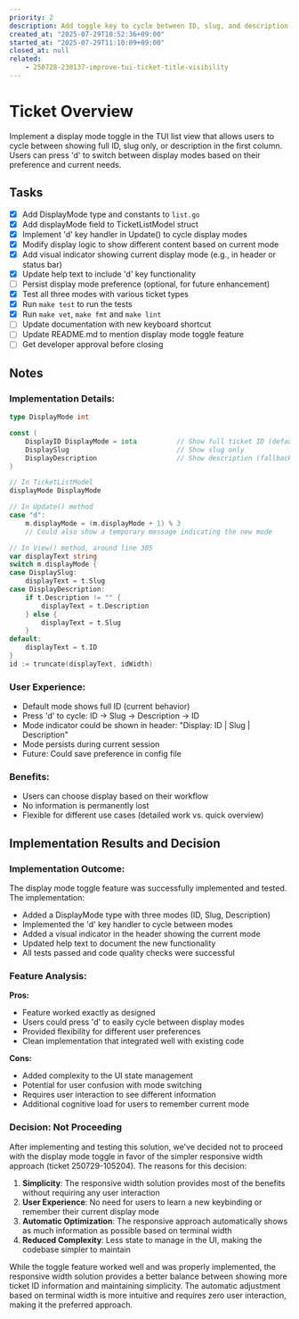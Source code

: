 ```yaml
---
priority: 2
description: Add toggle key to cycle between ID, slug, and description display modes in TUI list
created_at: "2025-07-29T10:52:36+09:00"
started_at: "2025-07-29T11:10:09+09:00"
closed_at: null
related:
    - 250728-230137-improve-tui-ticket-title-visibility
---
```


# Ticket Overview

Implement a display mode toggle in the TUI list view that allows users to cycle between showing full ID, slug only, or description in the first column. Users can press 'd' to switch between display modes based on their preference and current needs.

## Tasks
- [x] Add DisplayMode type and constants to `list.go`
- [x] Add displayMode field to TicketListModel struct
- [x] Implement 'd' key handler in Update() to cycle display modes
- [x] Modify display logic to show different content based on current mode
- [x] Add visual indicator showing current display mode (e.g., in header or status bar)
- [x] Update help text to include 'd' key functionality
- [ ] Persist display mode preference (optional, for future enhancement)
- [x] Test all three modes with various ticket types
- [x] Run `make test` to run the tests
- [x] Run `make vet`, `make fmt` and `make lint`
- [ ] Update documentation with new keyboard shortcut
- [ ] Update README.md to mention display mode toggle feature
- [ ] Get developer approval before closing

## Notes

### Implementation Details:
```go
type DisplayMode int

const (
    DisplayID DisplayMode = iota          // Show full ticket ID (default)
    DisplaySlug                           // Show slug only
    DisplayDescription                    // Show description (fallback to slug if empty)
)

// In TicketListModel
displayMode DisplayMode

// In Update() method
case "d":
    m.displayMode = (m.displayMode + 1) % 3
    // Could also show a temporary message indicating the new mode

// In View() method, around line 305
var displayText string
switch m.displayMode {
case DisplaySlug:
    displayText = t.Slug
case DisplayDescription:
    if t.Description != "" {
        displayText = t.Description
    } else {
        displayText = t.Slug
    }
default:
    displayText = t.ID
}
id := truncate(displayText, idWidth)
```

### User Experience:
- Default mode shows full ID (current behavior)
- Press 'd' to cycle: ID → Slug → Description → ID
- Mode indicator could be shown in header: "Display: ID | Slug | Description"
- Mode persists during current session
- Future: Could save preference in config file

### Benefits:
- Users can choose display based on their workflow
- No information is permanently lost
- Flexible for different use cases (detailed work vs. quick overview)

## Implementation Results and Decision

### Implementation Outcome:
The display mode toggle feature was successfully implemented and tested. The implementation:
- Added a DisplayMode type with three modes (ID, Slug, Description)
- Implemented the 'd' key handler to cycle between modes
- Added a visual indicator in the header showing the current mode
- Updated help text to document the new functionality
- All tests passed and code quality checks were successful

### Feature Analysis:
**Pros:**
- Feature worked exactly as designed
- Users could press 'd' to easily cycle between display modes
- Provided flexibility for different user preferences
- Clean implementation that integrated well with existing code

**Cons:**
- Added complexity to the UI state management
- Potential for user confusion with mode switching
- Requires user interaction to see different information
- Additional cognitive load for users to remember current mode

### Decision: Not Proceeding
After implementing and testing this solution, we've decided not to proceed with the display mode toggle in favor of the simpler responsive width approach (ticket 250729-105204). The reasons for this decision:

1. **Simplicity**: The responsive width solution provides most of the benefits without requiring any user interaction
2. **User Experience**: No need for users to learn a new keybinding or remember their current display mode
3. **Automatic Optimization**: The responsive approach automatically shows as much information as possible based on terminal width
4. **Reduced Complexity**: Less state to manage in the UI, making the codebase simpler to maintain

While the toggle feature worked well and was properly implemented, the responsive width solution provides a better balance between showing more ticket ID information and maintaining simplicity. The automatic adjustment based on terminal width is more intuitive and requires zero user interaction, making it the preferred approach.